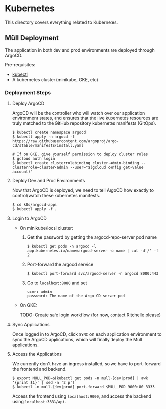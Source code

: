 # Kubernetes

This directory covers everything related to Kubernetes.

## Müll Deployment

The application in both dev and prod environments are deployed through ArgoCD.

Pre-requisites:

- [kubectl](https://kubernetes.io/docs/tasks/tools/install-kubectl/)
- A kubernetes cluster (minikube, GKE, etc)

### Deployment Steps

1. Deploy ArgoCD

   ArgoCD will be the controller who will watch over our application environment states, and ensures that the live kubernetes resources are truly matched to the GitHub repository kubernetes manifests (GitOps).

   ```
   $ kubectl create namespace argocd
   $ kubectl apply -n argocd -f https://raw.githubusercontent.com/argoproj/argo-cd/stable/manifests/install.yaml

   # If on GKE, give yourself permission to deploy cluster roles
   $ gcloud auth login
   $ kubectl create clusterrolebinding cluster-admin-binding --clusterrole=cluster-admin --user="$(gcloud config get-value account)"
   ```

2. Deploy Dev and Prod Environments

   Now that ArgoCD is deployed, we need to tell ArgoCD how exactly to control/watch these kubernetes manifests.

   ```
   $ cd k8s/argocd-apps
   $ kubectl apply -f .
   ```

3. Login to ArgoCD

   - On minikube/local cluster:

     1. Get the password by getting the argocd-repo-server pod name

        `$ kubectl get pods -n argocd -l app.kubernetes.io/name=argocd-server -o name | cut -d'/' -f 2`

     2. Port-forward the argocd service

        `$ kubectl port-forward svc/argocd-server -n argocd 8080:443`

     3. Go to `localhost:8080` and set
        ```
        user: admin
        password: The name of the Argo CD server pod
        ```

   - On GKE:

     TODO: Create safe login workflow (for now, contact Ritchelle please)

4. Sync Applications

   Once logged in to ArgoCD, click `SYNC` on each application environment to sync the ArgoCD applications, which will finally deploy the Müll applications.

5. Access the Applications

   We currently don't have an ingress installed, so we have to port-forward the frontend and backend.

   ```
   $ export MULL_POD=$(kubectl get pods -n mull-[dev|prod] | awk '{print $1}' | sed -n '2 p')
   $ kubectl -n mull-[dev|prod] port-forward $MULL_POD 9000:80 3333
   ```

   Access the frontend using `localhost:9000`, and access the backend using `localhost:3333/api`.
